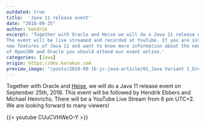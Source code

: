 ```yaml
---
outdated: true
title:  'Java 11 release event'
date: "2018-09-25"
author: hendrik
excerpt: 'Together with Oracle and Heise we will do a Java 11 release event.
The event will be live streamed and recorded at YouTube. If you are interested in the
new features of Java 11 and want to know more information about the new roadmap
of OpenJDK and Oracle you should attend our event online.'
categories: [Java]
origin: https://dev.karakun.com
preview_image: "/posts/2018-09-16-jc-java-article/01_Java Variant 1_Green.jpg"
---
```

Together with Oracle and [Heise](https://www.heise.de/developer/meldung/Jetzt-vormerken-Launch-Event-zu-Java-11-4168709.html), we will do a Java 11 release event on September 25th, 2018. This event will be followed by Hendrik Ebbers and Michael Heinrichs. There will be a YouTube Live Stream from 6 pm UTC+2. We are looking forward to many viewers!

{{< youtube CUuCVHWeO-Y >}}
